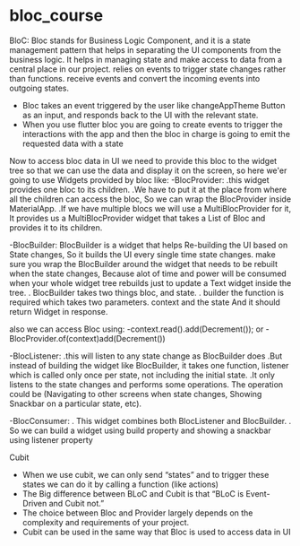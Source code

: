 # bloc_course

BloC:
Bloc stands for Business Logic Component, and it is a state management pattern that helps in separating the UI components from the business logic.
It helps in managing state and make access to data from a central place in our project.
relies on events to trigger state changes rather than functions.
receive events and convert the incoming events into outgoing states.

 - Bloc takes an event triggered by the user like changeAppTheme Button as an input, and responds back to the UI with the relevant state.
 - When you use flutter bloc you are going to create events to trigger the interactions with the app and then the bloc in charge is going to emit the requested data with a state

Now to access bloc data in UI we need to provide this bloc to the widget tree so that we can use the data and display it on the screen, so here we'er going to use Widgets provided by bloc like:
  -BlocProvider:
      .this widget provides one bloc to its children.
      .We have to put it at the place from where all the children can access the bloc, So we can wrap the BlocProvider inside MaterialApp.
      .If we have multiple blocs we will use a MultiBlocProvider for it, It provides us a MultiBlocProvider widget that takes a List of Bloc and provides it to its children.
      
  -BlocBuilder:
      BlocBuilder is a widget that helps Re-building the UI based on State changes, So it builds the UI every single time state changes.
      make sure you wrap the BlocBuilder around the widget that needs to be rebuilt when the state changes, Because alot of time and power will be consumed when your whole widget tree rebuilds 
      just to update a Text widget inside the tree.
         . BlocBuilder takes two things bloc, and state.
         . builder the function is required which takes two parameters. context and the state And it should return Widget in response.
         
   also we can access Bloc using:
    -context.read<WeatherBloc>().add(Decrement());
                            or
    -BlocProvider.of<WeatherBloc>(context)add(Decrement())
      
  -BlocListener:
     .this will listen to any state change as BlocBuilder does 
     .But instead of building the widget like BlocBuilder, it takes one function, listener which is called only once per state, not including the initial state.
     .It only listens to the state changes and performs some operations. The operation could be (Navigating to other screens when state changes, Showing Snackbar on a particular state, etc).
    
  -BlocConsumer:
    . This widget combines both BlocListener and BlocBuilder.
    . So we can build a widget using build property and showing a snackbar using listener property

Cubit
 - When we use cubit, we can only send “states” and to trigger these states we can do it by calling a function (like actions)
 - The Big difference between BLoC and Cubit is that “BLoC is Event-Driven and Cubit not.”
 - The choice between Bloc and Provider largely depends on the complexity and requirements of your project.
 - Cubit can be used in the same way that Bloc is used to access data in UI



   
